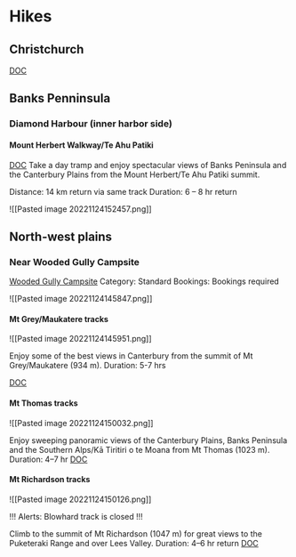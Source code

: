 # Hikes

## Christchurch

[DOC](https://www.doc.govt.nz/map/index.html?banner=0&layerlist=0&base=Topo&layers=Campsites,Huts,Walking%20and%20Tramping&search=Campsites:100064670)

## Banks Penninsula

### Diamond Harbour (inner harbor side)

#### Mount Herbert Walkway/Te Ahu Patiki

[DOC](https://www.doc.govt.nz/parks-and-recreation/places-to-go/canterbury/places/banks-peninsula-area/things-to-do/te-ara-pataka/mt-herbert-walkway/)
Take a day tramp and enjoy spectacular views of Banks Peninsula and the Canterbury Plains from the Mount Herbert/Te Ahu Patiki summit.

Distance: 14 km return via same track
Duration: 6 – 8 hr return

![[Pasted image 20221124152457.png]]


## North-west plains

### Near Wooded Gully Campsite

[Wooded Gully Campsite](https://www.doc.govt.nz/parks-and-recreation/places-to-go/canterbury/places/mount-thomas-forest-conservation-area/things-to-do/wooded-gully-campsite/)
Category: Standard
Bookings: Bookings required

![[Pasted image 20221124145847.png]]


#### Mt Grey/Maukatere tracks

![[Pasted image 20221124145951.png]]

Enjoy some of the best views in Canterbury from the summit of Mt Grey/Maukatere (934 m).
Duration: 5-7 hrs

[DOC](https://www.doc.govt.nz/parks-and-recreation/places-to-go/canterbury/places/mount-grey-maukatere-conservation-area/things-to-do/mt-grey-maukatere-tracks/)

#### Mt Thomas tracks

![[Pasted image 20221124150032.png]]

Enjoy sweeping panoramic views of the Canterbury Plains, Banks Peninsula and the Southern Alps/Kā Tiritiri o te Moana from Mt Thomas (1023 m).
Duration: 4–7 hr
[DOC](https://www.doc.govt.nz/parks-and-recreation/places-to-go/canterbury/places/mount-thomas-forest-conservation-area/things-to-do/mt-thomas-tracks/)


#### Mt Richardson tracks

![[Pasted image 20221124150126.png]]


!!! Alerts: Blowhard track is closed !!!

Climb to the summit of Mt Richardson (1047 m) for great views to the Puketeraki Range and over Lees Valley.
Duration: 4–6 hr return
[DOC](https://www.doc.govt.nz/parks-and-recreation/places-to-go/canterbury/places/mount-thomas-forest-conservation-area/things-to-do/mt-richardson-tracks/)







